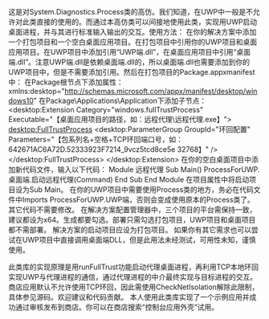 这是对System.Diagnostics.Process类的高仿。我们知道，在UWP中一般是不允许对此类直接的使用的。而通过本高仿类可以间接地使用此类，实现用UWP启动桌面进程，并与其进行标准输入输出的交互。使用方法：
在你的解决方案中添加一个打包项目和一个空白桌面应用项目。在打包项目中引用你的UWP项目和桌面应用项目。在UWP项目中添加引用“UWP端.dll”，在桌面应用项目中引用“桌面端.dll”。注意UWP端.dll是依赖桌面端.dll的，所以桌面端.dll也需要添加到你的UWP项目中，但是不需要添加引用。然后在打包项目的Package.appxmanifest中：
在Package根节点下添加属性：xmlns:desktop="http://schemas.microsoft.com/appx/manifest/desktop/windows10"
在Package\Applications\Application下添加子节点：
			<Extensions>
				<desktop:Extension Category="windows.fullTrustProcess" Executable="【桌面应用项目的路径，如：远程代理\远程代理.exe】">
					<desktop:FullTrustProcess>
						<desktop:ParameterGroup GroupId="环回配置" Parameters="【包系列名+空格+TCP环回端口号，如：642671AC6A72D.52333923F7214_9vcz5tcd8ce5e 32768】"  />
					</desktop:FullTrustProcess>
				</desktop:Extension>
			</Extensions>
在你的空白桌面项目中添加新代码文件，输入以下代码：
Module 远程代理
	Sub Main()
		ProcessForUWP.桌面端.启动远程代理(Command)
	End Sub
End Module
在项目属性中将启动项目设为Sub Main。
在你的UWP项目中需要使用Process类的地方，务必在代码文件中Imports ProcessForUWP.UWP端，否则会变成使用原本的Process类了。其它代码不需要修改。
在解决方案配置管理器中，三个项目的平台需保持一致，建议都设为x64。生成都要勾选。部署只需勾选打包项目，UWP项目和桌面项目都不需部署。
解决方案的启动项目应设为打包项目。
如果你有其它需求也可以尝试在UWP项目中直接调用桌面端DLL，但是此用法未经测试，可用性未知，谨慎使用。

此类库的实现原理是用runFullTrust功能启动代理桌面进程，再利用TCP本地环回实现UWP与代理进程的通信，通过代理进程的中介最终实现与目标进程的交互。商店应用默认不允许使用TCP环回，因此需使用CheckNetIsolation解除此限制，具体参见源码。欢迎建议和代码贡献。
本人使用此类库实现了一个示例应用并成功通过审核发布到商店。你可以在商店搜索“控制台应用外壳”试用。
